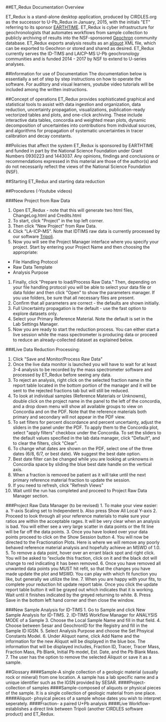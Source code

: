 ##ET_Redux Documentation Overview

ET_Redux is a stand-alone desktop application, produced by CIRDLES.org as the successor to U-Pb_Redux in January, 2015, with the initials "ET" referring to its sponsor [EARTHTIME](http://www.earth-time.org). ET_Redux is cyber infrastructure for geochronologists that automates workflows from sample collection to publicly archiving of results into the NSF-sponsored [Geochron](http://www.geochron.org) community database. ET_Redux exports analysis results as an [aliquot](https://raw.githubusercontent.com/EARTHTIME/Schema/master/AliquotXMLSchema.xsd) XML file, which can be exported to Geochron or stored and shared as desired.  ET_Redux currently serves the ID-TIMS and LAICP-MS U-Pb geochronology communities and is funded 2014 - 2017 by NSF to extend to U-series analyses.

##Information for use of Documentation
The documentation below is essentially a set of step by step instructions on how to operate the software. For auditory and visual learners, youtube video tutorials will be included among the written instructions.

##Concept of operations
ET_Redux provides sophisticated graphical and statistical tools to assist with data ingestion and organization, data reduction, uncertainty propagation, visualizations, publication-ready vectorized tables and plots, and one-click archiving. These include interactive data tables, concordia and weighted mean plots, dynamic decomposition of uncertainties into contributions from individual sources, and algorithms for propagation of systematic uncertainties in tracer calibration and decay constants. 

##Policies that affect the system
ET_Redux is sponsored by EARTHTIME and funded in part by the National Science Foundation under Grant Numbers 0930223 and 1443037. Any opinions, findings and conclusions or recommendations expressed in this material are those of the author(s) and do not necessarily reflect the views of the National Science Foundation (NSF).

##Starting ET_Redux and starting data reduction

##Procedures
(-Youtube videos)

###New Project from Raw Data
1. Open ET_Redux - note that this will generate two html files, ChangeLog.html and Credits.html
1. To start, click "Project" in the top left corner.
1. Then click "New Project" from Raw Data.
1. Click "LA-ICP-MS".  Note that IDTIMS raw data is currently processed by our software [Tripoli](http://cirdles.org/projects/tripoli/).
1. Now you will see the Project Manager interface where you specify your project. Start by entering your Project Name and then choosing the appropriate:
  * File Handling Protocol
  * Raw Data Template
  * Analysis Purpose
1. Finally, click "Prepare to load/Process Raw Data." Then, depending on your file handling protocol you will be able to select your data file or data folder and then click "Open" to show the parameters manager. If you use folders, be sure that all necessary files are present.
1. Confirm that all parameters are correct - the defaults are shown initially.
1. Full Uncertainty propagation is the default - use the fast option to explore datasets only.
1. Select your Primary Reference Material.  Note the default is set in the Lab Settings Manager.
1. Now you are ready to start the reduction process. You can either start a live session while the mass spectrometer is producing data or proceed to reduce an already-collected dataset as explained below.

###Live Data Reduction Processing:
1. Click "Save and Monitor/Process Raw Data"
1. Once the live data monitor is launched you will have to wait for at least 3-4 analysis to be recorded by the mass spectrometer software and processed by ET_Redux before seeing any data.
1. To reject an analysis, right click on the selected fraction name in the report table located in the bottom portion of the manager and it will be sent to the rejected fractions tab but will still be reduced.
1. To look at individual samples (Reference Materials or Unknowns), double click on the project name in the panel to the left of the concordia, and a drop down menu will show all available groups to view on Concordia and on the PDF.  Note that the reference materials both primary and secondary will not appear in the PDF view.
1. To set filters for percent discordance and percent uncertainty, adjust the sliders in the panel under the PDF. To apply them to the Concordia plot, select "apply filters" checkbox under the Concordia.  To set the sliders to the default values specified in the lab data manager, click "Default", and to clear the filters, click "Clear".
1. To change what dates are shown on the PDF, select one of the three dates (6/8, 6/7, or best date). We suggest the best date option.
1. Best date filter can be changed while you are looking at unknowns in Concordia space by sliding the blue best date handle on the vertical axis.
1. When a fraction is removed be patient as it will take until the next primary reference material fraction to update the session.
1. If you need to refresh, click "Refresh Views"
1. Wait until the run has completed and proceed to Project Raw Data Manager section.

###Project Raw Data Manager (to be revised)
	1. To make your view easier:
		a. Y-axis Scaling set to Independent
		b. Also press Show All Local Y-axis
	2. Proceed to look through all your reference materials to make sure your ratios are within the acceptable rages. It will be very clear when an analysis is bad. You will either see a very large scatter in data points or the fit line will be far off the data points.
	3. Once you have looked over your data points proceed to click on the Show Session button
	4. You will now be directed to the Fractionation Plots. Here is where we will remove any poorly behaved reference material analysis and hopefully achieve an MSWD of 1.0.
	5. To remove a data point, hover over an errant black spot and right click. You will be asked to “exclude this fraction, click on it and the black dot will change to red indicating it has been removed.
	6. Once you have removed all unwanted data points you MUST hit refit, so that the changes you have made update the plot and MSWD. You can play with which fit function you like, but generally we utilize the line.
	7. When you are happy with your fits, to complete your reduction hit update report table. Once you click the update report table button it will be grayed out which indicates that it is working. Wait until it finishes indicated by the greyed returning to white.
	8. Press Save in the bottom left hand corner and then close the window.
	
###New Sample Analysis for ID-TIMS
	1. Go to Sample and click New Sample Analysis for ID-TIMS.
	2. ID-TIMS Workflow Manager for ANALYSIS MODE of a Sample
	3. Choose the Local Sample Name and fill in that field.
	4. Choose between Sesar and GeochronID for the Registry and fill in the Sample ID IGSN.
	5. Select Analysis Purpose and choose the Set Phsyical Constants Model.
	6. Under Aliquot name, click Add Name and the information for the new Aliquot will be displayed in the blue box. The information that will be displayed includes, Fraction ID, Tracer, Tracer Mass, Fraction Mass, Pb Blank, Initial Pb model, Est. Date, and the Pb Blank Mass.
	7. The user has the option to remove the selected Aliquot or save it as a sample.

##Glossary
####Sample-A single collection of a geologic material (usually rock or mineral) from one location. A sample has a lab specific name and a unique identifier such as the IGSN provided by SESAR.
####Project- collection of samples
####Sample-composed of aliquots or physical pieces of the sample. It is a single collection of geologic material from one place.
####Aliquot- phsyical pieces of a sample whose dates you wish to interpret seperately.
####Fraction- a paired U+Pb analysis
####Live Workflow- establishes a direct link between Tripoli (another CIRDLES software product) and ET_Redux.
